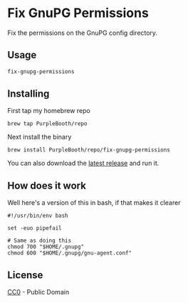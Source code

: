 # Fix GnuPG Permissions

Fix the permissions on the GnuPG config directory.

## Usage

``` bash
fix-gnupg-permissions
```

## Installing

First tap my homebrew repo

``` shell
brew tap PurpleBooth/repo
```

Next install the binary

``` shell
brew install PurpleBooth/repo/fix-gnupg-permissions
```

You can also download the [latest
release](https://github.com/PurpleBooth/fix-gnupg-permissions/releases/latest)
and run it.

## How does it work

Well here's a version of this in bash, if that makes it clearer

``` shell
#!/usr/bin/env bash

set -euo pipefail

# Same as doing this
chmod 700 "$HOME/.gnupg"
chmod 600 "$HOME/.gnupg/gnu-agent.conf"
```

## License

[CC0](LICENSE.md) - Public Domain
